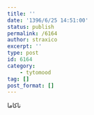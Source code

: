 ```yaml
---
title: ''
date: '1396/6/25 14:51:00'
status: publish
permalink: /6164
author: straxico
excerpt: ''
type: post
id: 6164
category:
    - tytomood
tag: []
post_format: []
---
```

ناکاما